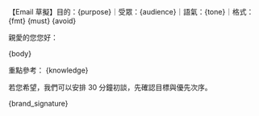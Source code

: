 【Email 草擬】目的：{purpose}｜受眾：{audience}｜語氣：{tone}｜格式：{fmt}
{must} {avoid}

親愛的您您好：

{body}

重點參考：
{knowledge}

若您希望，我們可以安排 30 分鐘初談，先確認目標與優先次序。

{brand_signature}
